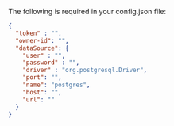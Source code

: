 The following is required in your config.json file:

```json
{
  "token" : "",
  "owner-id": "",
  "dataSource": {
    "user" : "",
    "password" : "",
    "driver" : "org.postgresql.Driver",
    "port": "",
    "name": "postgres",
    "host": "",
    "url": ""
  }
}
```